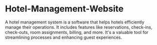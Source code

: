 # Hotel-Management-Website
A hotel management system is a software that helps hotels efficiently manage their operations. It includes features like reservations, check-ins, check-outs, room assignments, billing, and more. It's a valuable tool for streamlining processes and enhancing guest experiences.
